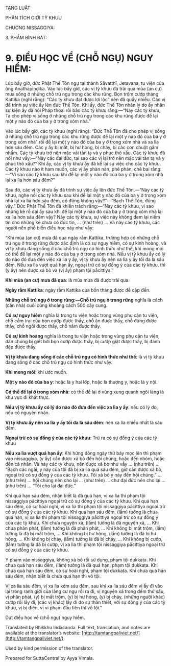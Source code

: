  

TẠNG LUẬT

PHÂN TÍCH GIỚI TỲ KHƯU

CHƯƠNG NISSAGGIYA:

3\. PHẨM BÌNH BÁT:

# 9\. ĐIỀU HỌC VỀ (CHỖ NGỤ) NGUY HIỂM:

Lúc bấy giờ, đức Phật Thế Tôn ngự tại thành Sāvatthī, Jetavana, tu viện của ông Anāthapiṇḍika. Vào lúc bấy giờ, các vị tỳ khưu đã trải qua mùa (an cư) mưa sống ở những chỗ trú ngụ trong các khu rừng. Bọn trộm cướp tháng Kattika (nghĩ rằng): “Các tỳ khưu đạt được lợi lộc” nên đã quấy nhiễu. Các vị đã trình sự việc ấy lên đức Thế Tôn. Khi ấy, đức Thế Tôn nhân lý do ấy nhân sự kiện ấy đã nói Pháp thoại rồi bảo các tỳ khưu rằng:—“Này các tỳ khưu, Ta cho phép vị sống ở những chỗ trú ngụ trong các khu rừng được để lại một y nào đó của ba y ở trong xóm nhà.”

Vào lúc bấy giờ, các tỳ khưu (nghĩ rằng): “Đức Thế Tôn đã cho phép vị sống ở những chỗ trú ngụ trong các khu rừng được để lại một y nào đó của ba y ở trong xóm nhà” rồi để lại một y nào đó của ba y ở trong xóm nhà và xa lìa hơn sáu đêm. Các y ấy bị mất, bị hư hỏng, bị cháy, bị các con chuột gặm nhấm. Các tỳ khưu trở nên mặc vải tàn tạ và y phục thô xấu. Các tỳ khưu đã nói như vầy:—“Này các đại đức, tại sao các vị lại trở nên mặc vải tàn tạ và y phục thô xấu?” Khi ấy, các vị tỳ khưu ấy đã kể lại sự việc cho các tỳ khưu. Các tỳ khưu nào ít ham muốn, các vị ấy phàn nàn, phê phán, chê bai rằng:—“Vì sao các tỳ khưu sau khi để lại một y nào đó của ba y ở trong xóm nhà lại xa lìa hơn sáu đêm?”

Sau đó, các vị tỳ khưu ấy đã trình sự việc ấy lên đức Thế Tôn.—“Này các tỳ khưu, nghe nói các tỳ khưu sau khi để lại một y nào đó của ba y ở trong xóm nhà lại xa lìa hơn sáu đêm, có đúng không vậy?”—“Bạch Thế Tôn, đúng vậy.” Đức Phật Thế Tôn đã khiển trách rằng:—“Này các tỳ khưu, vì sao những kẻ rồ dại ấy sau khi để lại một y nào đó của ba y ở trong xóm nhà lại xa lìa hơn sáu đêm vậy? Này các tỳ khưu, sự việc này không đem lại niềm tin cho những kẻ chưa có đức tin, … (như trên) … Và này các tỳ khưu, các ngươi nên phổ biến điều học này như vầy:

“Khi mùa (an cư) mưa đã qua ngày rằm Kattika, trường hợp có những chỗ trú ngụ ở trong rừng được xác định là có sự nguy hiểm, có sự kinh hoàng, và vị tỳ khưu đang sống ở các chỗ trú ngụ có hình thức như thế, khi mong mỏi có thể để lại một y nào đó của ba y ở trong xóm nhà. Nếu vị tỳ khưu ấy có lý do nào đó đưa đến việc xa lìa y ấy, vị tỳ khưu ấy nên xa lìa y ấy tối đa là sáu đêm. Nếu xa lìa vượt quá hạn ấy, ngoại trừ có sự đồng ý của các tỳ khưu, thì (y ấy) nên được xả bỏ và (vị ấy) phạm tội pācittiya.”

**Khi mùa (an cư) mưa đã qua**: là mùa mưa đã đuợc trải qua.

**Ngày rằm Kattika**: ngày rằm Kattika của bốn tháng được đề cập đến.

**Những chỗ trú ngụ ở trong rừng:—Chỗ trú ngụ ở trong rừng** nghĩa là cách (căn nhà) cuối cùng khoảng cách 500 cây cung.

**Có sự nguy hiểm** nghĩa là trong tu viện hoặc trong vùng phụ cận tu viện, chỗ cắm trại của bọn cướp được thấy, chỗ ăn được thấy, chỗ đứng được thấy, chỗ ngồi được thấy, chỗ nằm được thấy.

**Có sự kinh hoàng** nghĩa là trong tu viện hoặc trong vùng phụ cận tu viện, dân chúng bị giết bởi bọn cướp được thấy, bị cướp giật được thấy, bị đánh đập được thấy.

**Vị tỳ khưu đang sống ở các chỗ trú ngụ có hình thức như thế**: là vị tỳ khưu đang sống ở các chỗ trú ngụ có hình thức như vậy.

**Khi mong mỏi**: khi ước muốn.

**Một y nào đó của ba y**: hoặc là y hai lớp, hoặc là thượng y, hoặc là y nội.

**Có thể để lại ở trong xóm nhà**: có thể để lại ở vùng xung quanh ngôi làng là khu vực đi khất thực.

**Nếu vị tỳ khưu ấy có lý do nào đó đưa đến việc xa lìa y ấy**: nếu có lý do, nếu có nguyên nhân.

**Vị tỳ khưu ấy nên xa lìa y ấy tối đa là sáu đêm**: nên xa lìa nhiều nhất là sáu đêm.

**Ngoại trừ có sự đồng ý của các tỳ khưu**: Trừ ra có sự đồng ý của các tỳ khưu

**Nếu xa lìa vượt quá hạn ấy**: Khi hừng đông ngày thứ bảy mọc lên thì phạm vào nissaggiya, (y ấy) cần được xả bỏ đến hội chúng, hoặc đến nhóm, hoặc đến cá nhân. Và này các tỳ khưu, nên được xả bỏ như vầy … (như trên) … “Bạch các ngài, y này của tôi đã bị xa lìa quá sáu đêm, giờ cần được xả bỏ, ngoại trừ có sự đồng ý của các tỳ khưu. Tôi xả bỏ y này đến hội chúng.” … (như trên) … hội chúng nên cho lại … (như trên) … chư đại đức nên cho lại … (như trên) … “Tôi cho lại đại đức.”

Khi quá hạn sáu đêm, nhận biết là đã quá hạn, vị xa lìa thì phạm tội nissaggiya pācittiya ngoại trừ có sự đồng ý của các tỳ khưu. Khi quá hạn sáu đêm, có sự hoài nghi, vị xa lìa thì phạm tội nissaggiya pācittiya ngoại trừ có sự đồng ý của các tỳ khưu. Khi quá hạn sáu đêm, (lầm) tưởng là chưa quá hạn, vị xa lìa thì phạm tội nissaggiya pācittiya ngoại trừ có sự đồng ý của các tỳ khưu. Khi chưa nguyện xả, (lầm) tưởng là đã nguyện xả, ... Khi chưa phân phát, (lầm) tưởng là đã phân phát, ... Khi không bị mất trộm, (lầm) tưởng là đã bị mất trộm, ... Khi không bị hư hỏng, (lầm) tưởng là đã bị hư hỏng, ... Khi không bị cháy, (lầm) tưởng là đã bị cháy, ... Khi không bị cướp, (lầm) tưởng là đã bị cướp, vị xa lìa thì phạm tội nissaggiya pācittiya ngoại trừ có sự đồng ý của các tỳ khưu.

Y phạm vào nissaggiya, không xả bỏ rồi sử dụng, phạm tội dukkaṭa. Khi chưa quá hạn sáu đêm, (lầm) tưởng là đã quá hạn, phạm tội dukkaṭa. Khi chưa quá hạn sáu đêm, có sự hoài nghi, phạm tội dukkaṭa. Khi chưa quá hạn sáu đêm, nhận biết là chưa quá hạn thì vô tội.

Vị xa lìa sáu đêm, vị xa lìa kém sáu đêm, sau khi xa lìa sáu đêm vị ấy đi vào lại trong ranh giới của làng cư ngụ rồi ra đi, vị nguyện xả trong đêm thứ sáu, vị phân phát, (y) bị mất trộm, (y) bị hư hỏng, (y) bị cháy, (những người khác) cướp rồi lấy đi, (các vị khác) lấy đi do sự thân thiết, với sự đồng ý của các tỳ khưu, vị bị điên, vị vi phạm đầu tiên thì vô tội.”

Dứt điều học về (chỗ ngụ) nguy hiểm.

Translated by Bhikkhu Indacanda. Full text, translation, and notes are available at the translator’s website: [http://tamtangpaliviet.net/](http://tamtangpaliviet.net/).

Used by kind permission of the translator.

Prepared for SuttaCentral by Ayya Vimala.